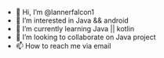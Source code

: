 - 👋 Hi, I’m @lannerfalcon1
- 👀 I’m interested in Java && android 
- 🌱 I’m currently learning Java || kotlin
- 💞️ I’m looking to collaborate on Java project
- 📫 How to reach me via email

<!---
lannerfalcon1/lannerfalcon1 is a ✨ special ✨ repository because its `README.md` (this file) appears on your GitHub profile.
You can click the Preview link to take a look at your changes.
--->
